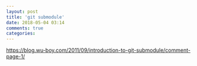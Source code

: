```yaml
---
layout: post
title: 'git submodule'
date: 2018-05-04 03:14
comments: true
categories: 
---
```

https://blog.wu-boy.com/2011/09/introduction-to-git-submodule/comment-page-1/
